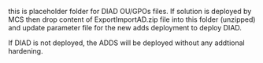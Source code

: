 this is placeholder folder for DIAD OU/GPOs files. If solution is deployed by MCS then drop content of ExportImportAD.zip file 
into this folder (unzipped) and update parameter file for the new adds deployment to deploy DIAD.

If DIAD is not deployed, the ADDS will be deployed without any addtional hardening.